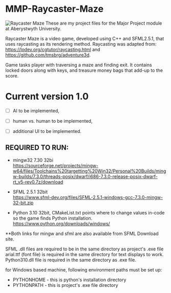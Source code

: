 # MMP-Raycaster-Maze
![Raycaster Maze]([https://myoctocat.com/assets/images/base-octocat.svg](https://github.com/bartoszOlewinski/MMP-Raycaster-Maze/blob/master/clion_project/resources/textures/title_card.png))
These are my project files for the Major Project module at Aberystwyth University.

Raycaster Maze is a video game, developed using C++ and SFML2.5.1, that uses raycasting as its rendering method. Raycasting was adapted from: https://lodev.org/cgtutor/raycasting.html
and
https://github.com/tmsbrg/adventure3d.

Game tasks player with traversing a maze and finding exit. It contains locked doors along with keys, and treasure money bags that add-up to the score.

Current version 1.0
==

- [ ] AI to be implemented,
- [ ] human vs. human to be implemented,
- [ ] additional UI to be implemented.



## REQUIRED TO RUN:
- mingw32 7.30 32bi\
https://sourceforge.net/projects/mingw-w64/files/Toolchains%20targetting%20Win32/Personal%20Builds/mingw-builds/7.3.0/threads-posix/dwarf/i686-7.3.0-release-posix-dwarf-rt_v5-rev0.7z/download

- SFML 2.5.1 32bit\
https://www.sfml-dev.org/files/SFML-2.5.1-windows-gcc-7.3.0-mingw-32-bit.zip

- Python 3.10 32bit, CMakeList.txt points where to change values in-code so the game finds Python installation.
https://www.python.org/downloads/windows/

**Both links for mingw and sfml are also available from SFML Download site.

SFML .dll files are required to be in the same directory as project's .exe file
arial.ttf (font file) is required in the same directory for text displays to work.
Python310.dll file is required in the same directory as .exe file.

for Windows based machine, following environment paths must be set up:
- PYTHONHOME - this is python's installation directory
- PYTHONPATH - this is project's .exe file directory

